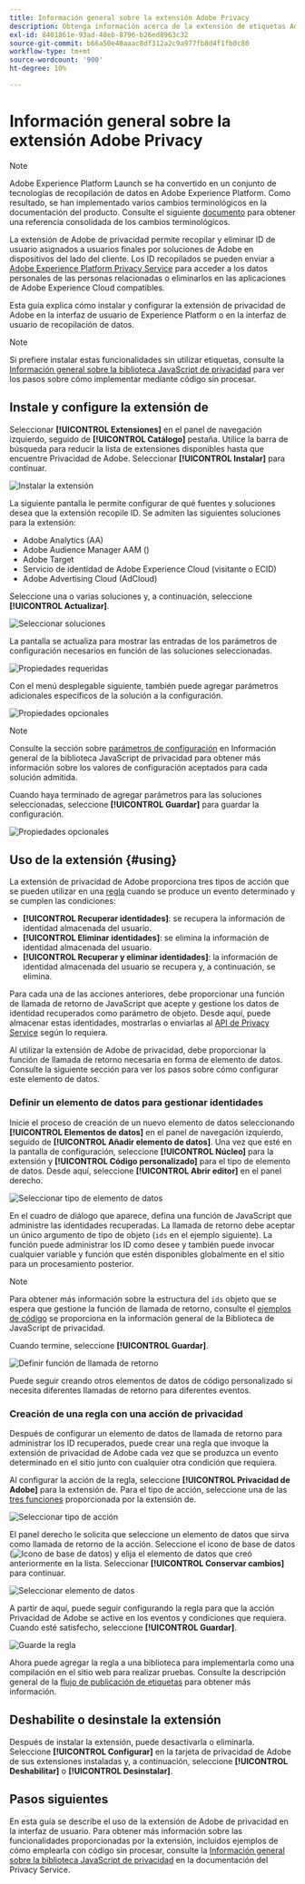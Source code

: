 ```yaml
---
title: Información general sobre la extensión Adobe Privacy
description: Obtenga información acerca de la extensión de etiquetas Adobe Privacy en Adobe Experience Platform.
exl-id: 8401861e-93ad-48eb-8796-b26ed8963c32
source-git-commit: b66a50e40aaac8df312a2c9a977fb8d4f1fb0c80
workflow-type: tm+mt
source-wordcount: '900'
ht-degree: 10%

---
```


# Información general sobre la extensión Adobe Privacy

>[!NOTE]
>
>Adobe Experience Platform Launch se ha convertido en un conjunto de tecnologías de recopilación de datos en Adobe Experience Platform. Como resultado, se han implementado varios cambios terminológicos en la documentación del producto. Consulte el siguiente [documento](../../../term-updates.md) para obtener una referencia consolidada de los cambios terminológicos.

La extensión de Adobe de privacidad permite recopilar y eliminar ID de usuario asignados a usuarios finales por soluciones de Adobe en dispositivos del lado del cliente. Los ID recopilados se pueden enviar a [Adobe Experience Platform Privacy Service](../../../../privacy-service/home.md) para acceder a los datos personales de las personas relacionadas o eliminarlos en las aplicaciones de Adobe Experience Cloud compatibles.

Esta guía explica cómo instalar y configurar la extensión de privacidad de Adobe en la interfaz de usuario de Experience Platform o en la interfaz de usuario de recopilación de datos.

>[!NOTE]
>
>Si prefiere instalar estas funcionalidades sin utilizar etiquetas, consulte la [Información general sobre la biblioteca JavaScript de privacidad](../../../../privacy-service/js-library.md) para ver los pasos sobre cómo implementar mediante código sin procesar.

## Instale y configure la extensión de 

Seleccionar **[!UICONTROL Extensiones]** en el panel de navegación izquierdo, seguido de **[!UICONTROL Catálogo]** pestaña. Utilice la barra de búsqueda para reducir la lista de extensiones disponibles hasta que encuentre Privacidad de Adobe. Seleccionar **[!UICONTROL Instalar]** para continuar.

![Instalar la extensión](../../../images/extensions/client/privacy/install.png)

La siguiente pantalla le permite configurar de qué fuentes y soluciones desea que la extensión recopile ID. Se admiten las siguientes soluciones para la extensión:

* Adobe Analytics (AA)
* Adobe Audience Manager AAM ()
* Adobe Target
* Servicio de identidad de Adobe Experience Cloud (visitante o ECID)
* Adobe Advertising Cloud (AdCloud)

Seleccione una o varias soluciones y, a continuación, seleccione **[!UICONTROL Actualizar]**.

![Seleccionar soluciones](../../../images/extensions/client/privacy/select-solutions.png)

La pantalla se actualiza para mostrar las entradas de los parámetros de configuración necesarios en función de las soluciones seleccionadas.

![Propiedades requeridas](../../../images/extensions/client/privacy/required-properties.png)

Con el menú desplegable siguiente, también puede agregar parámetros adicionales específicos de la solución a la configuración.

![Propiedades opcionales](../../../images/extensions/client/privacy/optional-properties.png)

>[!NOTE]
>
>Consulte la sección sobre [parámetros de configuración](../../../../privacy-service/js-library.md#config-params) en Información general de la biblioteca JavaScript de privacidad para obtener más información sobre los valores de configuración aceptados para cada solución admitida.

Cuando haya terminado de agregar parámetros para las soluciones seleccionadas, seleccione **[!UICONTROL Guardar]** para guardar la configuración.

![Propiedades opcionales](../../../images/extensions/client/privacy/save-config.png)

## Uso de la extensión {#using}

La extensión de privacidad de Adobe proporciona tres tipos de acción que se pueden utilizar en una [regla](../../../ui/managing-resources/rules.md) cuando se produce un evento determinado y se cumplen las condiciones:

* **[!UICONTROL Recuperar identidades]**: se recupera la información de identidad almacenada del usuario.
* **[!UICONTROL Eliminar identidades]**: se elimina la información de identidad almacenada del usuario.
* **[!UICONTROL Recuperar y eliminar identidades]**: la información de identidad almacenada del usuario se recupera y, a continuación, se elimina.

Para cada una de las acciones anteriores, debe proporcionar una función de llamada de retorno de JavaScript que acepte y gestione los datos de identidad recuperados como parámetro de objeto. Desde aquí, puede almacenar estas identidades, mostrarlas o enviarlas al [API de Privacy Service](../../../../privacy-service/api/overview.md) según lo requiera.

Al utilizar la extensión de Adobe de privacidad, debe proporcionar la función de llamada de retorno necesaria en forma de elemento de datos. Consulte la siguiente sección para ver los pasos sobre cómo configurar este elemento de datos.

### Definir un elemento de datos para gestionar identidades

Inicie el proceso de creación de un nuevo elemento de datos seleccionando **[!UICONTROL Elementos de datos]** en el panel de navegación izquierdo, seguido de **[!UICONTROL Añadir elemento de datos]**. Una vez que esté en la pantalla de configuración, seleccione **[!UICONTROL Núcleo]** para la extensión y **[!UICONTROL Código personalizado]** para el tipo de elemento de datos. Desde aquí, seleccione **[!UICONTROL Abrir editor]** en el panel derecho.

![Seleccionar tipo de elemento de datos](../../../images/extensions/client/privacy/data-element-type.png)

En el cuadro de diálogo que aparece, defina una función de JavaScript que administre las identidades recuperadas. La llamada de retorno debe aceptar un único argumento de tipo de objeto (`ids` en el ejemplo siguiente). La función puede administrar los ID como desee y también puede invocar cualquier variable y función que estén disponibles globalmente en el sitio para un procesamiento posterior.

>[!NOTE]
>
>Para obtener más información sobre la estructura del `ids` objeto que se espera que gestione la función de llamada de retorno, consulte el [ejemplos de código](../../../../privacy-service/js-library.md#samples) se proporciona en la información general de la Biblioteca de JavaScript de privacidad.

Cuando termine, seleccione **[!UICONTROL Guardar]**.

![Definir función de llamada de retorno](../../../images/extensions/client/privacy/define-custom-code.png)

Puede seguir creando otros elementos de datos de código personalizado si necesita diferentes llamadas de retorno para diferentes eventos.

### Creación de una regla con una acción de privacidad

Después de configurar un elemento de datos de llamada de retorno para administrar los ID recuperados, puede crear una regla que invoque la extensión de privacidad de Adobe cada vez que se produzca un evento determinado en el sitio junto con cualquier otra condición que requiera.

Al configurar la acción de la regla, seleccione **[!UICONTROL Privacidad de Adobe]** para la extensión de. Para el tipo de acción, seleccione una de las [tres funciones](#using) proporcionada por la extensión de.

![Seleccionar tipo de acción](../../../images/extensions/client/privacy/action-type.png)

El panel derecho le solicita que seleccione un elemento de datos que sirva como llamada de retorno de la acción. Seleccione el icono de base de datos (![Icono de base de datos](../../../images/extensions/client/privacy/database.png)) y elija el elemento de datos que creó anteriormente en la lista. Seleccionar **[!UICONTROL Conservar cambios]** para continuar.

![Seleccionar elemento de datos](../../../images/extensions/client/privacy/add-data-element.png)

A partir de aquí, puede seguir configurando la regla para que la acción Privacidad de Adobe se active en los eventos y condiciones que requiera. Cuando esté satisfecho, seleccione **[!UICONTROL Guardar]**.

![Guarde la regla](../../../images/extensions/client/privacy/save-rule.png)

Ahora puede agregar la regla a una biblioteca para implementarla como una compilación en el sitio web para realizar pruebas. Consulte la descripción general de la [flujo de publicación de etiquetas](../../../ui/publishing/overview.md) para obtener más información.

## Deshabilite o desinstale la extensión

Después de instalar la extensión, puede desactivarla o eliminarla. Seleccione **[!UICONTROL Configurar]** en la tarjeta de privacidad de Adobe de sus extensiones instaladas y, a continuación, seleccione **[!UICONTROL Deshabilitar]** o **[!UICONTROL Desinstalar]**.

## Pasos siguientes

En esta guía se describe el uso de la extensión de Adobe de privacidad en la interfaz de usuario. Para obtener más información sobre las funcionalidades proporcionadas por la extensión, incluidos ejemplos de cómo emplearla con código sin procesar, consulte la [Información general sobre la biblioteca JavaScript de privacidad](../../../../privacy-service/js-library.md) en la documentación del Privacy Service.
